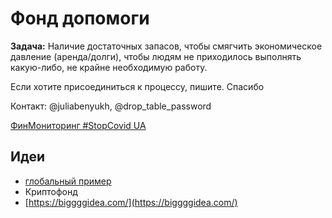 # Фонд допомоги

**Задача:** Наличие достаточных запасов, чтобы смягчить экономическое давление \(аренда/долги\), чтобы людям не приходилось выполнять какую-либо, не крайне необходимую работу. 

Если хотите присоединиться к процессу, пишите. Спасибо

Контакт: @juliabenyukh, @drop\_table\_password

[ФинМониторинг \#StopCovid UA](https://docs.google.com/spreadsheets/d/19zcy0OvZtXGJ_NaCl_fYB1j3ifiRTyscZLh_BOhxfOE/edit?ts=5e7230f9#gid=0)

## Идеи

* [глобальный пример](https://www.covid19responsefund.org/)
* Криптофонд
* [https://biggggidea.com/](https://biggggidea.com/)

